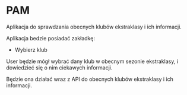 # PAM
Aplikacja do sprawdzania obecnych klubów ekstraklasy i ich informacji.

Aplikacja bedzie posiadać zakładkę:
- Wybierz klub

User będzie mógł wybrać dany klub w obecnym sezonie ekstraklasy, i dowiedzieć się o nim ciekawych informacji.

Będzie ona działać wraz z API do obecnych klubów ekstraklasy i ich informacji.
